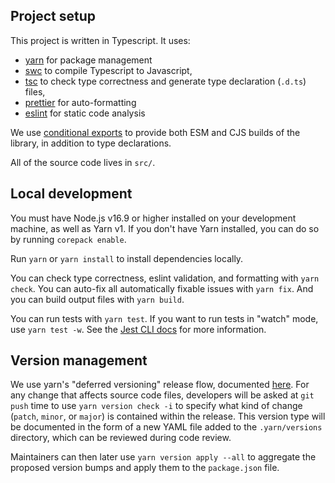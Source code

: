 ## Project setup

This project is written in Typescript. It uses:

- [yarn](https://yarnpkg.com/) for package management
- [swc](https://swc.rs/docs/) to compile Typescript to Javascript,
- [tsc](https://www.typescriptlang.org/docs/handbook/compiler-options.html) to
  check type correctness and generate type declaration (`.d.ts`) files,
- [prettier](https://prettier.io/docs/en/index.html) for auto-formatting
- [eslint](https://eslint.org/docs/latest/) for static code analysis

We use
[conditional exports](https://nodejs.org/api/packages.html#conditional-exports)
to provide both ESM and CJS builds of the library, in addition to type
declarations.

All of the source code lives in `src/`.

## Local development

You must have Node.js v16.9 or higher installed on your development machine, as
well as Yarn v1. If you don't have Yarn installed, you can do so by running
`corepack enable`.

Run `yarn` or `yarn install` to install dependencies locally.

You can check type correctness, eslint validation, and formatting with
`yarn check`. You can auto-fix all automatically fixable issues with `yarn fix`.
And you can build output files with `yarn build`.

You can run tests with `yarn test`. If you want to run tests in "watch" mode,
use `yarn test -w`. See the [Jest CLI docs](https://jestjs.io/docs/cli) for more
information.

## Version management

We use yarn's "deferred versioning" release flow, documented
[here](https://yarnpkg.com/features/release-workflow#deferred-versioning). For
any change that affects source code files, developers will be asked at
`git push` time to use `yarn version check -i` to specify what kind of change
(`patch`, `minor`, or `major`) is contained within the release. This version
type will be documented in the form of a new YAML file added to the
`.yarn/versions` directory, which can be reviewed during code review.

Maintainers can then later use `yarn version apply --all` to aggregate the
proposed version bumps and apply them to the `package.json` file.
